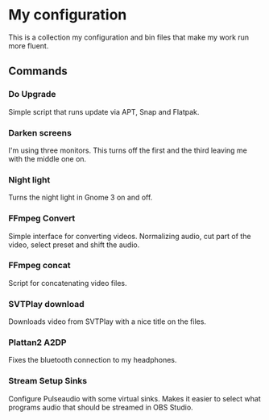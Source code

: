 # My configuration
This is a collection my configuration and bin files that make my work run more fluent.

## Commands

### Do Upgrade
Simple script that runs update via APT, Snap and Flatpak.

### Darken screens
I'm using three monitors. This turns off the first and the third leaving me with the middle one on.

### Night light
Turns the night light in Gnome 3 on and off.

### FFmpeg Convert
Simple interface for converting videos. Normalizing audio, cut part of the video, select preset and shift the audio.

### FFmpeg concat
Script for concatenating video files.

### SVTPlay download
Downloads video from SVTPlay with a nice title on the files.

### Plattan2 A2DP
Fixes the bluetooth connection to my headphones.

### Stream Setup Sinks
Configure Pulseaudio with some virtual sinks. Makes it easier to select what programs audio that should be streamed in OBS Studio.
